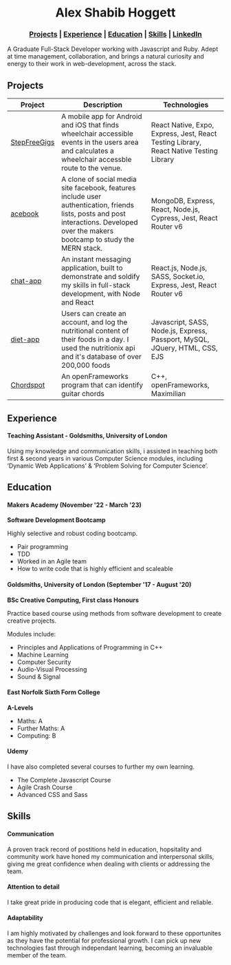 <h1 align="center"> Alex Shabib Hoggett</h1>

<h3 align="center">
<a href="#projects">Projects</a> | <a href="#experience">Experience</a> | <a href="#education">Education</a> | <a href="#skills">Skills</a> | <a href="https://www.linkedin.com/in/alex-shabib-hoggett-7597041b7/">LinkedIn</a>
</h3>
  
A Graduate Full-Stack Developer working with Javascript and Ruby. Adept at time management, collaboration, and brings a natural curiosity and energy to their work in web-development, across the stack.

## Projects

| Project                                                     | Description                                                                                                                                                                          | Technologies                                                                           |
| ----------------------------------------------------------- | ------------------------------------------------------------------------------------------------------------------------------------------------------------------------------------ | -------------------------------------------------------------------------------------- |
| [StepFreeGigs](https://github.com/alexHoggett/StepFreeGigs) | A mobile app for Android and iOS that finds wheelchair accessible events in the users area and calculates a wheelchair accessble route to the venue.                                 | React Native, Expo, Express, Jest, React Testing Library, React Native Testing Library |
| [acebook](https://github.com/alexHoggett/acebook-mern-fire) | A clone of social media site facebook, features include user authentication, friends lists, posts and post interactions. Developed over the makers bootcamp to study the MERN stack. | MongoDB, Express, React, Node.js, Cypress, Jest, React Router v6                       |
| [chat-app](https://github.com/alexHoggett/chat-app)         | An instant messaging application, built to demonstrate and soldify my skills in full-stack development, with Node and React                                                          | React.js, Node.js, SASS, Socket.io, Express, Jest, React Router v6                     |
| [diet-app](https://github.com/alexHoggett/diet)             | Users can create an account, and log the nutritional content of their foods in a day. I used the nutritionix api and it's database of over 200,000 foods                             | Javascript, SASS, Node.js, Express, Passport, MySQL, JQuery, HTML, CSS, EJS            |
| [Chordspot](https://github.com/alexHoggett/ChordSpot)       | An openFrameworks program that can identify guitar chords                                                                                                                            | C++, openFrameworks, Maximilian                                                        |

## Experience

#### Teaching Assistant - Goldsmiths, University of London

Using my knowledge and communication skills, i assisted in teaching both first & second years in various Computer Science modules, including ‘Dynamic Web Applications’ & ‘Problem Solving for Computer Science’.

## Education

#### Makers Academy (November '22 - March '23)

**Software Development Bootcamp**

Highly selective and robust coding bootcamp.

- Pair programming
- TDD
- Worked in an Agile team
- How to write code that is highly efficient and scaleable

#### Goldsmiths, University of London (September '17 - August '20)

**BSc Creative Computing, First class Honours**

Practice based course using methods from software development to create creative projects.

Modules include:

- Principles and Applications of Programming in C++
- Machine Learning
- Computer Security
- Audio-Visual Processing
- Sound & Signal

#### East Norfolk Sixth Form College

**A-Levels**

- Maths: A
- Further Maths: A
- Computing: B

#### Udemy

I have also completed several courses to further my own learning.

- The Complete Javascript Course
- Agile Crash Course
- Advanced CSS and Sass

## Skills

#### Communication

A proven track record of postitions held in education, hopsitality and community work have honed my communication and interpersonal skills, giving me great confidence when dealing with clients or addressing the team.

#### Attention to detail

I take great pride in producing code that is elegant, efficient and reliable.

#### Adaptability

I am highly motivated by challenges and look forward to these opportunites as they have the potential for professional growth. I can pick up new technologies fast through independant learning, becoming an invaluable member of the team.
